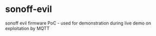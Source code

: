 # sonoff-evil
sonoff evil firmware PoC - used for demonstration during live demo on exploitation by MQTT
